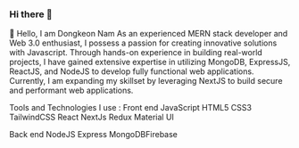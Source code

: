 ### Hi there 👋

<!--
**DongDevelops/DongDevelops** is a ✨ _special_ ✨ repository because its `README.md` (this file) appears on your GitHub profile.

Here are some ideas to get you started:

- 🔭 I’m currently working on ...
- 🌱 I’m currently learning ...
- 👯 I’m looking to collaborate on ...
- 🤔 I’m looking for help with ...
- 💬 Ask me about ...
- 📫 How to reach me: ...
- 😄 Pronouns: ...
- ⚡ Fun fact: ...
-->

👋 Hello, I am Dongkeon Nam
As an experienced MERN stack developer and Web 3.0 enthusiast, I possess a passion for creating innovative solutions with Javascript. Through hands-on experience in building real-world projects, I have gained extensive expertise in utilizing MongoDB, ExpressJS, ReactJS, and NodeJS to develop fully functional web applications. Currently, I am expanding my skillset by leveraging NextJS to build secure and performant web applications.

Tools and Technologies I use :
Front end
JavaScript HTML5 CSS3 TailwindCSS React NextJs Redux Material UI

Back end
NodeJS Express MongoDBFirebase
